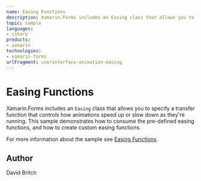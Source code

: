 ```yaml
---
name: Easing Functions
description: Xamarin.Forms includes an Easing class that allows you to specify a transfer function that controls how animations speed up or slow down as they're running. This sample demonstrates how to consume the pre-defined easing functions, and how to create custom easing functions.
topic: sample
languages:
- csharp
products:
- xamarin
technologies:
- xamarin-forms
urlFragment: userinterface-animation-easing
---
```

Easing Functions
================

Xamarin.Forms includes an `Easing` class that allows you to specify a transfer function that controls how animations speed up or slow down as they're running. This sample demonstrates how to consume the pre-defined easing functions, and how to create custom easing functions.

For more information about the sample see [Easing Functions](http://developer.xamarin.com/guides/xamarin-forms/user-interface/animation/easing/).

Author
------

David Britch
